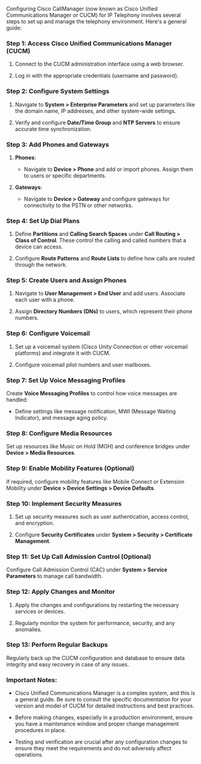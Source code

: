 Configuring Cisco CallManager (now known as Cisco Unified Communications Manager or CUCM) for IP Telephony involves several steps to set up and manage the telephony environment. Here's a general guide:

### Step 1: Access Cisco Unified Communications Manager (CUCM)

1. Connect to the CUCM administration interface using a web browser.

2. Log in with the appropriate credentials (username and password).

### Step 2: Configure System Settings

1. Navigate to **System > Enterprise Parameters** and set up parameters like the domain name, IP addresses, and other system-wide settings.

2. Verify and configure **Date/Time Group** and **NTP Servers** to ensure accurate time synchronization.

### Step 3: Add Phones and Gateways

1. **Phones**:
   - Navigate to **Device > Phone** and add or import phones. Assign them to users or specific departments.

2. **Gateways**:
   - Navigate to **Device > Gateway** and configure gateways for connectivity to the PSTN or other networks.

### Step 4: Set Up Dial Plans

1. Define **Partitions** and **Calling Search Spaces** under **Call Routing > Class of Control**. These control the calling and called numbers that a device can access.

2. Configure **Route Patterns** and **Route Lists** to define how calls are routed through the network.

### Step 5: Create Users and Assign Phones

1. Navigate to **User Management > End User** and add users. Associate each user with a phone.

2. Assign **Directory Numbers (DNs)** to users, which represent their phone numbers.

### Step 6: Configure Voicemail

1. Set up a voicemail system (Cisco Unity Connection or other voicemail platforms) and integrate it with CUCM.

2. Configure voicemail pilot numbers and user mailboxes.

### Step 7: Set Up Voice Messaging Profiles

Create **Voice Messaging Profiles** to control how voice messages are handled:

- Define settings like message notification, MWI (Message Waiting Indicator), and message aging policy.

### Step 8: Configure Media Resources

Set up resources like Music on Hold (MOH) and conference bridges under **Device > Media Resources**.

### Step 9: Enable Mobility Features (Optional)

If required, configure mobility features like Mobile Connect or Extension Mobility under **Device > Device Settings > Device Defaults**.

### Step 10: Implement Security Measures

1. Set up security measures such as user authentication, access control, and encryption.

2. Configure **Security Certificates** under **System > Security > Certificate Management**.

### Step 11: Set Up Call Admission Control (Optional)

Configure Call Admission Control (CAC) under **System > Service Parameters** to manage call bandwidth.

### Step 12: Apply Changes and Monitor

1. Apply the changes and configurations by restarting the necessary services or devices.

2. Regularly monitor the system for performance, security, and any anomalies.

### Step 13: Perform Regular Backups

Regularly back up the CUCM configuration and database to ensure data integrity and easy recovery in case of any issues.

### Important Notes:

- Cisco Unified Communications Manager is a complex system, and this is a general guide. Be sure to consult the specific documentation for your version and model of CUCM for detailed instructions and best practices.

- Before making changes, especially in a production environment, ensure you have a maintenance window and proper change management procedures in place.

- Testing and verification are crucial after any configuration changes to ensure they meet the requirements and do not adversely affect operations.

